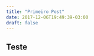 ```yaml
---
title: "Primeiro Post"
date: 2017-12-06T19:49:39-03:00
draft: false
---
```

<script src="https://d3js.org/d3.v4.min.js"></script>

<div class="container">
    <style>
     .chart rect {
          fill: steelblue;
    }

 </style>
    <div class="row">
      <h2>Teste</h2>
    </div>
    <div class="row mychart" id="chart">
    </div>
  </div>

<script type="text/javascript">
    var alturaSVG = 500,
        larguraSVG = 1750;
      function desenhaVis(dados) {  

      }
    
    d3.csv('../dados/dados.csv', function(dados) {
        desenhaVis(dados);
    });
 </script>

</div>
